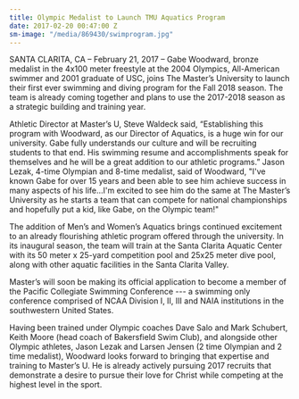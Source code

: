 ```yaml
---
title: Olympic Medalist to Launch TMU Aquatics Program
date: 2017-02-20 00:47:00 Z
sm-image: "/media/869430/swimprogram.jpg"
---
```


SANTA CLARITA, CA – February 21, 2017 – Gabe Woodward, bronze medalist in the 4x100 meter freestyle at the 2004 Olympics, All-American swimmer and 2001 graduate of USC, joins The Master’s University to launch their first ever swimming and diving program for the Fall 2018 season. The team is already coming together and plans to use the 2017-2018 season as a strategic building and training year.

Athletic Director at Master’s U, Steve Waldeck said, “Establishing this program with Woodward, as our Director of Aquatics, is a huge win for our university. Gabe fully understands our culture and will be recruiting students to that end. His swimming resume and accomplishments speak for themselves and he will be a great addition to our athletic programs.” Jason Lezak, 4-time Olympian and 8-time medalist, said of Woodward, "I've known Gabe for over 15 years and been able to see him achieve success in many aspects of his life…I'm excited to see him do the same at The Master’s University as he starts a team that can compete for national championships and hopefully put a kid, like Gabe, on the Olympic team!"

The addition of Men’s and Women’s Aquatics brings continued excitement to an already flourishing athletic program offered through the university. In its inaugural season, the team will train at the Santa Clarita Aquatic Center with its 50 meter x 25-yard competition pool and 25x25 meter dive pool, along with other aquatic facilities in the Santa Clarita Valley.

Master’s will soon be making its official application to become a member of the Pacific Collegiate Swimming Conference --- a swimming only conference comprised of NCAA Division I, II, III and NAIA institutions in the southwestern United States.

Having been trained under Olympic coaches Dave Salo and Mark Schubert, Keith Moore (head coach of Bakersfield Swim Club), and alongside other Olympic athletes, Jason Lezak and Larsen Jensen (2 time Olympian and 2 time medalist), Woodward looks forward to bringing that expertise and training to Master’s U. He is already actively pursuing 2017 recruits that demonstrate a desire to pursue their love for Christ while competing at the highest level in the sport.
